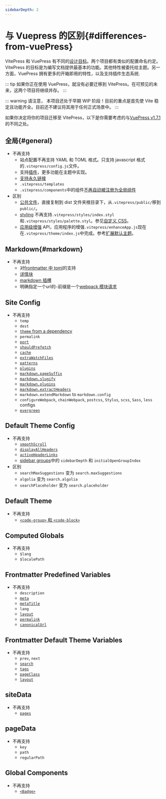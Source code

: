 ```yaml
---
sidebarDepth: 2
---
```

# 与 Vuepress 的区别{#differences-from-vuePress}

VitePress 和 VuePress 有不同的[设计目标](../index.md)。两个项目都有类似的配置命名约定。 VitePress 的目标是为编写文档提供最基本的功能。其他特性被委托给主题。另一方面，VuePress 拥有更多的开箱即用的特性，以及支持插件生态系统.

::: tip
如果你正在使用 VuePress，就没有必要迁移到 VitePress。在可预见的未来，这两个项目将继续并存。
:::

::: warning
请注意， 本项目还处于早期 WIP 阶段！目前的重点是首先使 Vite 稳定且功能齐全。目前还不建议将其用于任何正式场景中。
:::

如果你决定将你的项目迁移至 VitePress，以下是你需要考虑的与[VuePress v1.7.1](https://github.com/vuejs/vuepress/releases/tag/v1.7.1)的不同之处。

## 全局{#general}

- 不再支持
  - 站点配置不再支持 YAML 和 TOML 格式。只支持 javascript 格式的`.vitepress/config.js`文件。
  - 支持[插件](https://vuepress.vuejs.org/plugin/)，更多功能在主题中实现。
  - [支持永久链接](https://vuepress.vuejs.org/guide/permalinks.html)
  - `.vitepress/templates`
  - `.vitepress/components`中的组件[不再自动被注册为全局组件](https://vuepress.vuejs.org/)
- 区别
  - [公共文件](https://vuepress.vuejs.org/guide/assets.html#public-files)，直接复制到 dist 文件夹根目录下，从`.vitepress/public/`移到`public/`。
  - [styling](https://vuepress.vuejs.org/config/#styling) 不再支持`.vitepress/styles/index.styl`和`.vitepress/styles/palette.styl`。参见[自定义 CSS](/guide/theming.html#customizing-css)。
  - [应用级增强](https://vuepress.vuejs.org/guide/basic-config.html#app-level-enhancements) API，应用程序的增强`.vitepress/enhanceApp.js`现在在`.vitepress/theme/index.js`中完成。参考[扩展默认主题](/guide/theming.html#extending-the-default-theme)。

## Markdown{#markdown}

- 不再支持
  - 对[frontmatter 中 toml](https://vuepress.vuejs.org/guide/frontmatter.html#alternative-frontmatter-formats)的支持
  - [详情块](https://vuepress.vuejs.org/guide/markdown.html#custom-containers)
  - [markdown 插槽](https://vuepress.vuejs.org/guide/markdown-slot.html)
  - 明确指定一个url的`~`前缀是一个[webpack 模块请求](https://vuepress.vuejs.org/guide/assets.html#relative-urls)

## Site Config

- 不再支持
  - `temp`
  - `dest`
  - [`theme` from a dependency](https://vuepress.vuejs.org/theme/using-a-theme.html#using-a-theme-from-a-dependency)
  - `permalink`
  - [`port`](https://vuepress.vuejs.org/config/#port)
  - [`shouldPrefetch`](https://vuepress.vuejs.org/config/#shouldprefetch)
  - [`cache`](https://vuepress.vuejs.org/config/#cache)
  - [`extraWatchFiles`](https://vuepress.vuejs.org/config/#extrawatchfiles)
  - [`patterns`](https://vuepress.vuejs.org/config/#patterns)
  - [`plugins`](https://vuepress.vuejs.org/config/#pluggable)
  - [`markdown.pageSuffix`](https://vuepress.vuejs.org/config/#markdown-pagesuffix)
  - [`markdown.slugify`](https://vuepress.vuejs.org/config/#markdown-slugify)
  - [`markdown.plugins`](https://vuepress.vuejs.org/config/#markdown-plugins)
  - [`markdown.extractHeaders`](https://vuepress.vuejs.org/config/#markdown-extractheaders)
  - `markdown.extendMarkdown` to `markdown.config`
  - `configureWebpack`, `chainWebpack`, `postcss`, `Stylus`, `scss`, `Sass`, `less` configs
  - [`evergreen`](https://vuepress.vuejs.org/config/#evergreen)

## Default Theme Config

- 不再支持
  - [`smoothScroll`](https://vuepress.vuejs.org/theme/default-theme-config.html#smooth-scrolling)
  - [`displayAllHeaders`](https://vuepress.vuejs.org/theme/default-theme-config.html#displaying-header-links-of-all-pages)
  - [`activeHeaderLinks`](https://vuepress.vuejs.org/theme/default-theme-config.html#active-header-links)
  - [sidebar groups](https://vuepress.vuejs.org/theme/default-theme-config.html#sidebar-groups)中的 `sidebarDepth` 和 `initialOpenGroupIndex`  
- 区别
  - `searchMaxSuggestions` 变为 `search.maxSuggestions`
  - `algolia` 变为 `search.algolia`
  - `searchPlaceholder` 变为 `search.placeholder`

## Default Theme

- 不再支持
  - [`<code-group>` 和 `<code-block>`](https://vuepress.vuejs.org/theme/default-theme-config.html#code-groups-and-code-blocks)

## Computed Globals

- 不再支持
  - `$lang`
  - `$localePath`

## Frontmatter Predefined Variables

- 不再支持
  - `description`
  - [`meta`](https://vuepress.vuejs.org/guide/frontmatter.html#meta)
  - [`metaTitle`](https://vuepress.vuejs.org/guide/frontmatter.html#predefined-variables)
  - `lang`
  - [`layout`](https://vuepress.vuejs.org/guide/frontmatter.html#layout)
  - [`permalink`](https://vuepress.vuejs.org/guide/frontmatter.html#predefined-variables)
  - [`canonicalUrl`](https://vuepress.vuejs.org/guide/frontmatter.html#predefined-variables)

## Frontmatter Default Theme Variables

- 不再支持
  - `prev`, `next`
  - [`search`](https://vuepress.vuejs.org/guide/frontmatter.html#search)
  - [`tags`](https://vuepress.vuejs.org/guide/frontmatter.html#tags)
  - [`pageClass`](https://vuepress.vuejs.org/theme/default-theme-config.html#custom-page-class)
  - [`layout`](https://vuepress.vuejs.org/theme/default-theme-config.html#custom-layout-for-specific-pages)

## siteData

- 不再支持
  - [`pages`](https://vuepress.vuejs.org/theme/writing-a-theme.html#site-and-page-metadata)

## pageData

- 不再支持
  - `key`
  - `path`
  - `regularPath`

## Global Components

- 不再支持
  - [`<Badge>`](https://vuepress.vuejs.org/guide/using-vue.html#badge)
